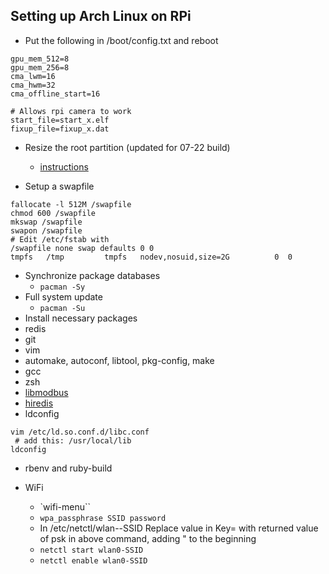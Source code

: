 ## Setting up Arch Linux on RPi

- Put the following in /boot/config.txt and reboot

```
gpu_mem_512=8
gpu_mem_256=8
cma_lwm=16
cma_hwm=32
cma_offline_start=16

# Allows rpi camera to work
start_file=start_x.elf
fixup_file=fixup_x.dat
```

- Resize the root partition (updated for 07-22 build)
  - [instructions](http://jan.alphadev.net/post/53594241659/growing-the-rpi-root-partition)

- Setup a swapfile

```
fallocate -l 512M /swapfile
chmod 600 /swapfile
mkswap /swapfile
swapon /swapfile
# Edit /etc/fstab with
/swapfile none swap defaults 0 0
tmpfs   /tmp         tmpfs   nodev,nosuid,size=2G          0  0
```

- Synchronize package databases
  - `pacman -Sy`
- Full system update
  - `pacman -Su`
- Install necessary packages
 - redis
 - git
 - vim
 - automake, autoconf, libtool, pkg-config, make
 - gcc
 - zsh
- [libmodbus](https://github.com/stephane/libmodbus)
- [hiredis](https://github.com/redis/hiredis)
- ldconfig

```
vim /etc/ld.so.conf.d/libc.conf
 # add this: /usr/local/lib
ldconfig
```
- rbenv and ruby-build

- WiFi
  - `wifi-menu``
  - `wpa_passphrase SSID password`
  -  In /etc/netctl/wlan--SSID Replace value in Key= with returned value of psk in above command, adding \" to the beginning
  - `netctl start wlan0-SSID`
  - `netctl enable wlan0-SSID`
